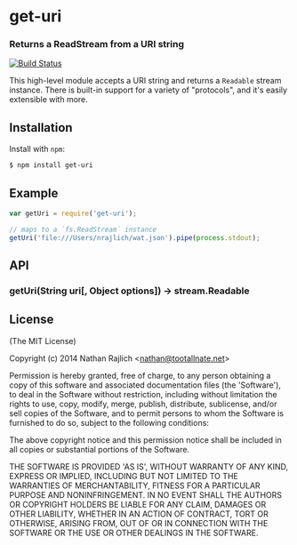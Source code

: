 get-uri
=======
### Returns a ReadStream from a URI string
[![Build Status](https://travis-ci.org/TooTallNate/node-get-uri.png?branch=master)](https://travis-ci.org/TooTallNate/node-get-uri)

This high-level module accepts a URI string and returns a `Readable` stream
instance. There is built-in support for a variety of "protocols", and it's
easily extensible with more.

Installation
------------

Install with `npm`:

``` bash
$ npm install get-uri
```


Example
-------

``` js
var getUri = require('get-uri');

// maps to a `fs.ReadStream` instance
getUri('file:///Users/nrajlich/wat.json').pipe(process.stdout);
```


API
---

### getUri(String uri[, Object options]) → stream.Readable



License
-------

(The MIT License)

Copyright (c) 2014 Nathan Rajlich &lt;nathan@tootallnate.net&gt;

Permission is hereby granted, free of charge, to any person obtaining
a copy of this software and associated documentation files (the
'Software'), to deal in the Software without restriction, including
without limitation the rights to use, copy, modify, merge, publish,
distribute, sublicense, and/or sell copies of the Software, and to
permit persons to whom the Software is furnished to do so, subject to
the following conditions:

The above copyright notice and this permission notice shall be
included in all copies or substantial portions of the Software.

THE SOFTWARE IS PROVIDED 'AS IS', WITHOUT WARRANTY OF ANY KIND,
EXPRESS OR IMPLIED, INCLUDING BUT NOT LIMITED TO THE WARRANTIES OF
MERCHANTABILITY, FITNESS FOR A PARTICULAR PURPOSE AND NONINFRINGEMENT.
IN NO EVENT SHALL THE AUTHORS OR COPYRIGHT HOLDERS BE LIABLE FOR ANY
CLAIM, DAMAGES OR OTHER LIABILITY, WHETHER IN AN ACTION OF CONTRACT,
TORT OR OTHERWISE, ARISING FROM, OUT OF OR IN CONNECTION WITH THE
SOFTWARE OR THE USE OR OTHER DEALINGS IN THE SOFTWARE.
